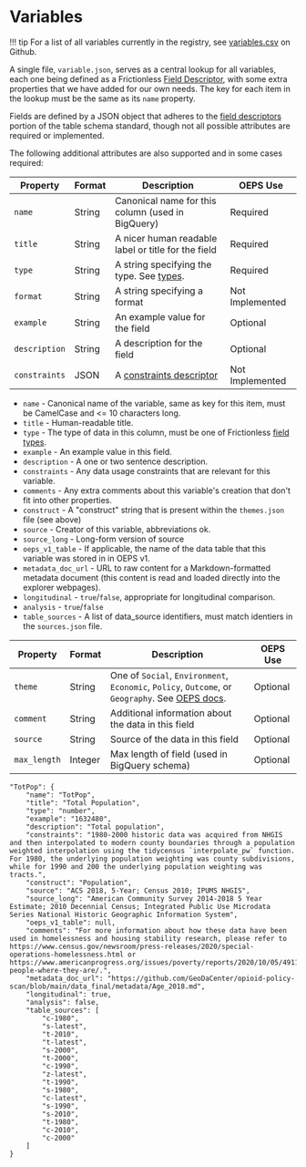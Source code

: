 # Variables

!!! tip
    For a list of all variables currently in the registry, see [variables.csv](https://github.com/healthyregions/oeps/blob/main/docs/src/reference/registry/variables.csv) on Github.

A single file, `variable.json`, serves as a central lookup for all variables, each one being defined as a Frictionless [Field Descriptor](https://specs.frictionlessdata.io/table-schema/#field-descriptors), with some extra properties that we have added for our own needs. The key for each item in the lookup must be the same as its `name` property.


Fields are defined by a JSON object that adheres to the [field descriptors](https://specs.frictionlessdata.io/table-schema/#field-descriptors) portion of the table schema standard, though not all possible attributes are required or implemented.



The following additional attributes are also supported and in some cases required:


Property|Format|Description|OEPS Use
-|-|-|-
`name`|String|Canonical name for this column (used in BigQuery)|Required
`title`|String|A nicer human readable label or title for the field|Required
`type`|String|A string specifying the type. See [types](https://specs.frictionlessdata.io/table-schema/#types-and-formats).|Required
`format`|String|A string specifying a format|Not Implemented
`example`|String|An example value for the field|Optional
`description`|String|A description for the field|Optional
`constraints`|JSON|A [constraints descriptor](https://specs.frictionlessdata.io/table-schema/#constraints)|Not Implemented

- `name` - Canonical name of the variable, same as key for this item, must be CamelCase and &lt;= 10 characters long.
- `title` - Human-readable title.
- `type` - The type of data in this column, must be one of Frictionless [field types](https://specs.frictionlessdata.io/table-schema/#types-and-formats).
- `example` - An example value in this field.
- `description` - A one or two sentence description.
- `constraints` - Any data usage constraints that are relevant for this variable.
- `comments` - Any extra comments about this variable's creation that don't fit into other properties.
- `construct` - A "construct" string that is present within the `themes.json` file (see above)
- `source` - Creator of this variable, abbreviations ok.
- `source_long` - Long-form version of source
- `oeps_v1_table` - If applicable, the name of the data table that this variable was stored in in OEPS v1.
- `metadata_doc_url` - URL to raw content for a Markdown-formatted metadata document (this content is read and loaded directly into the explorer webpages).
- `longitudinal` - `true`/`false`, appropriate for longitudinal comparison.
- `analysis` - `true`/`false`
- `table_sources` - A list of data_source identifiers, must match identiers in the `sources.json` file.

Property|Format|Description|OEPS Use
-|-|-|-
`theme`|String|One of `Social`, `Environment`, `Economic`, `Policy`, `Outcome`, or `Geography`. See [OEPS docs](https://oeps.healthyregions.org/docs).|Optional
`comment`|String|Additional information about the data in this field|Optional
`source`|String|Source of the data in this field|Optional
`max_length`|Integer|Max length of field (used in BigQuery schema)|Optional


```
"TotPop": {
    "name": "TotPop",
    "title": "Total Population",
    "type": "number",
    "example": "1632480",
    "description": "Total population",
    "constraints": "1980-2000 historic data was acquired from NHGIS and then interpolated to modern county boundaries through a population weighted interpolation using the tidycensus `interpolate_pw` function. For 1980, the underlying population weighting was county subdivisions, while for 1990 and 200 the underlying population weighting was tracts.",
    "construct": "Population",
    "source": "ACS 2018, 5-Year; Census 2010; IPUMS NHGIS",
    "source_long": "American Community Survey 2014-2018 5 Year Estimate; 2010 Decennial Census; Integrated Public Use Microdata Series National Historic Geographic Information System",
    "oeps_v1_table": null,
    "comments": "For more information about how these data have been used in homelessness and housing stability research, please refer to https://www.census.gov/newsroom/press-releases/2020/special-operations-homelessness.html or https://www.americanprogress.org/issues/poverty/reports/2020/10/05/491122/count-people-where-they-are/.",
    "metadata_doc_url": "https://github.com/GeoDaCenter/opioid-policy-scan/blob/main/data_final/metadata/Age_2018.md",
    "longitudinal": true,
    "analysis": false,
    "table_sources": [
        "c-1980",
        "s-latest",
        "t-2010",
        "t-latest",
        "s-2000",
        "t-2000",
        "c-1990",
        "z-latest",
        "t-1990",
        "s-1980",
        "c-latest",
        "s-1990",
        "s-2010",
        "t-1980",
        "c-2010",
        "c-2000"
    ]
}
```
